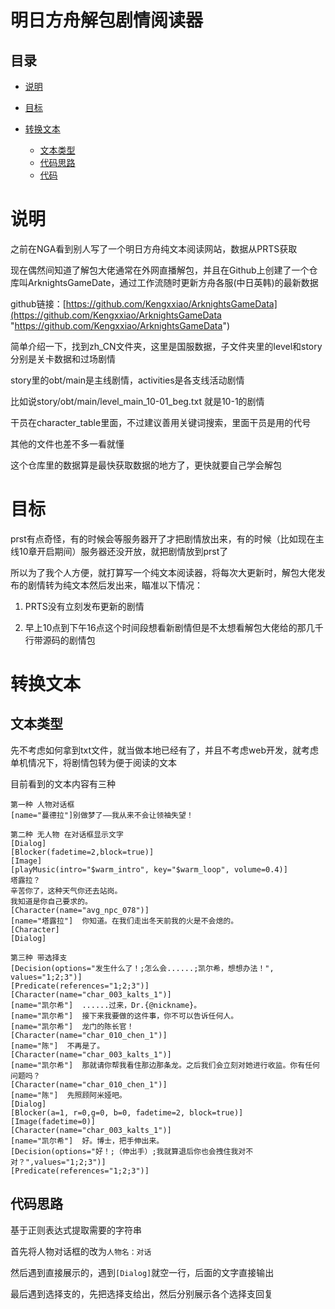 # 明日方舟解包剧情阅读器

## 目录

*   [说明](#说明)

*   [目标](#目标)

*   [转换文本](#转换文本)

    *   [文本类型](#文本类型)
    *   [代码思路](#代码思路)
    *   [代码](#代码)

# 说明

之前在NGA看到别人写了一个明日方舟纯文本阅读网站，数据从PRTS获取

现在偶然间知道了解包大佬通常在外网直播解包，并且在Github上创建了一个仓库叫ArknightsGameDate，通过工作流随时更新方舟各服(中日英韩)的最新数据

github链接：[https://github.com/Kengxxiao/ArknightsGameData](https://github.com/Kengxxiao/ArknightsGameData "https://github.com/Kengxxiao/ArknightsGameData")

简单介绍一下，找到zh\_CN文件夹，这里是国服数据，子文件夹里的level和story分别是关卡数据和过场剧情 &#x20;

story里的obt/main是主线剧情，activities是各支线活动剧情 &#x20;

比如说story/obt/main/level\_main\_10-01\_beg.txt 就是10-1的剧情 &#x20;

干员在character\_table里面，不过建议善用关键词搜索，里面干员是用的代号

其他的文件也差不多一看就懂

这个仓库里的数据算是最快获取数据的地方了，更快就要自己学会解包

# 目标

prst有点奇怪，有的时候会等服务器开了才把剧情放出来，有的时候（比如现在主线10章开启期间）服务器还没开放，就把剧情放到prst了

所以为了我个人方便，就打算写一个纯文本阅读器，将每次大更新时，解包大佬发布的剧情转为纯文本然后发出来，瞄准以下情况：

1.  PRTS没有立刻发布更新的剧情

2.  早上10点到下午16点这个时间段想看新剧情但是不太想看解包大佬给的那几千行带源码的剧情包

# 转换文本

## 文本类型

先不考虑如何拿到txt文件，就当做本地已经有了，并且不考虑web开发，就考虑单机情况下，将剧情包转为便于阅读的文本

目前看到的文本内容有三种

```text
第一种 人物对话框
[name="蔓德拉"]别做梦了——我从来不会让领袖失望！

```

```纯文本
第二种 无人物 在对话框显示文字
[Dialog]
[Blocker(fadetime=2,block=true)]
[Image]
[playMusic(intro="$warm_intro", key="$warm_loop", volume=0.4)]
塔露拉？
辛苦你了，这种天气你还去站岗。
我知道是你自己要求的。
[Character(name="avg_npc_078")]
[name="塔露拉"]  你知道。在我们走出冬天前我的火是不会熄的。
[Character]
[Dialog]

```

```纯文本
第三种 带选择支
[Decision(options="发生什么了！;怎么会......;凯尔希，想想办法！", values="1;2;3")]
[Predicate(references="1;2;3")]
[Character(name="char_003_kalts_1")]
[name="凯尔希"]  ......过来，Dr.{@nickname}。
[name="凯尔希"]  接下来我要做的这件事，你不可以告诉任何人。
[name="凯尔希"]  龙门的陈长官！
[Character(name="char_010_chen_1")]
[name="陈"]  不再是了。
[Character(name="char_003_kalts_1")]
[name="凯尔希"]  那就请你帮我看住那边那条龙。之后我们会立刻对她进行收监。你有任何问题吗？
[Character(name="char_010_chen_1")]
[name="陈"]  先照顾阿米娅吧。
[Dialog]
[Blocker(a=1, r=0,g=0, b=0, fadetime=2, block=true)]
[Image(fadetime=0)]
[Character(name="char_003_kalts_1")]
[name="凯尔希"]  好。博士，把手伸出来。
[Decision(options="好！;（伸出手）;我就算退后你也会拽住我对不对？",values="1;2;3")]
[Predicate(references="1;2;3")]
```

## 代码思路

基于正则表达式提取需要的字符串

首先将人物对话框的改为`人物名：对话`

然后遇到直接展示的，遇到`[Dialog]`就空一行，后面的文字直接输出

最后遇到选择支的，先把选择支给出，然后分别展示各个选择支回复
